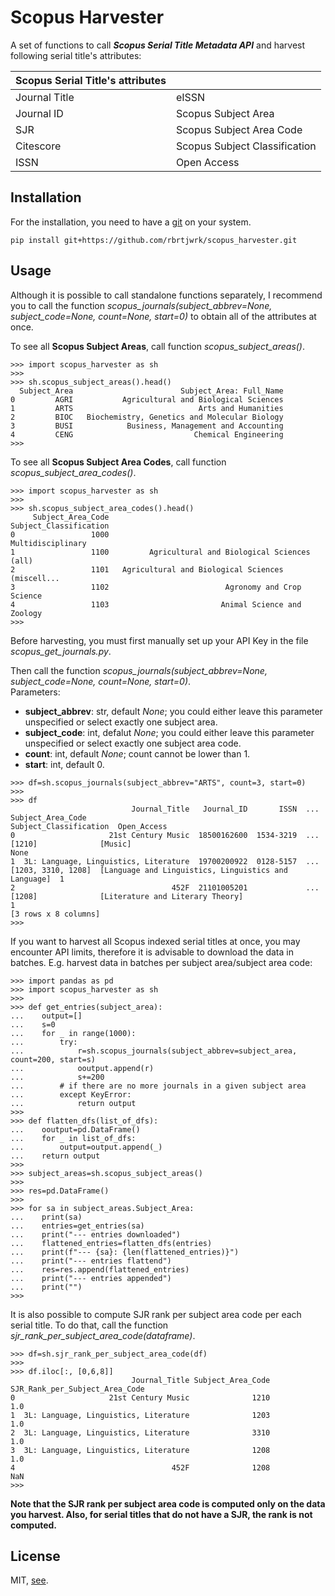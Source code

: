 # Scopus Harvester

A set of functions to call **_Scopus Serial Title Metadata API_** and harvest following serial title's attributes:

| Scopus Serial Title's attributes |                                 |
| -------------------------------- |-------------------------------- |
| Journal Title                    | eISSN                           |
| Journal ID                       | Scopus Subject Area             |
| SJR                              | Scopus Subject Area Code        |
| Citescore                        | Scopus Subject Classification   |
| ISSN                             | Open Access                     |


## Installation

For the installation, you need to have a [git](https://github.com/git-guides/install-git) on your system.
```
pip install git+https://github.com/rbrtjwrk/scopus_harvester.git
```


## Usage

Although it is possible to call standalone functions separately, I recommend you to call the function _scopus_journals(subject_abbrev=None, subject_code=None, count=None, start=0)_ to obtain all of the attributes at once.

To see all **Scopus Subject Areas**, call function _scopus_subject_areas()_.


```
>>> import scopus_harvester as sh
>>> 
>>> sh.scopus_subject_areas().head()
  Subject_Area                        Subject_Area: Full_Name
0         AGRI           Agricultural and Biological Sciences
1         ARTS                            Arts and Humanities
2         BIOC   Biochemistry, Genetics and Molecular Biology
3         BUSI            Business, Management and Accounting
4         CENG                           Chemical Engineering
>>>
```


To see all **Scopus Subject Area Codes**, call function _scopus_subject_area_codes()_.


```
>>> import scopus_harvester as sh
>>>
>>> sh.scopus_subject_area_codes().head()
     Subject_Area_Code                             Subject_Classification
0                 1000                                  Multidisciplinary
1                 1100         Agricultural and Biological Sciences (all)
2                 1101   Agricultural and Biological Sciences (miscell...
3                 1102                          Agronomy and Crop Science
4                 1103                         Animal Science and Zoology
>>>
```


Before harvesting, you must first manually set up your API Key in the file _scopus_get_journals.py_.

Then call the function _scopus_journals(subject_abbrev=None, subject_code=None, count=None, start=0)_.<br/>
Parameters:<br/>
- **subject_abbrev**: str, default _None_; you could either leave this parameter unspecified or select exactly one subject area.<br/>
- **subject_code**: int, defalut _None_; you could either leave this parameter unspecified or select exactly one subject area code.<br/>
- **count**: int, default _None_; count cannot be lower than 1.<br/>
- **start**: int, default 0.


```
>>> df=sh.scopus_journals(subject_abbrev="ARTS", count=3, start=0)
>>>
>>> df
                           Journal_Title   Journal_ID       ISSN  ...  Subject_Area_Code                                 Subject_Classification  Open_Access
0                     21st Century Music  18500162600  1534-3219  ...  [1210]              [Music]                                               None
1  3L: Language, Linguistics, Literature  19700200922  0128-5157  ...  [1203, 3310, 1208]  [Language and Linguistics, Linguistics and Language]  1
2                                   452F  21101005201             ...  [1208]              [Literature and Literary Theory]                      1
[3 rows x 8 columns]
>>>
```


If you want to harvest all Scopus indexed serial titles at once, you may encounter API limits, therefore it is advisable to download the data in batches. E.g. harvest data in batches per subject area/subject area code:

```
>>> import pandas as pd
>>> import scopus_harvester as sh
>>>
>>> def get_entries(subject_area):
...    output=[]
...    s=0
...    for _ in range(1000):
...        try:
...            r=sh.scopus_journals(subject_abbrev=subject_area, count=200, start=s)
...            ooutput.append(r)
...            s+=200
...        # if there are no more journals in a given subject area
...        except KeyError: 
...            return output
>>>
>>> def flatten_dfs(list_of_dfs):
...    ooutput=pd.DataFrame()
...    for _ in list_of_dfs:
...        output=output.append(_)
...    return output
>>>
>>> subject_areas=sh.scopus_subject_areas()
>>>
>>> res=pd.DataFrame()
>>>
>>> for sa in subject_areas.Subject_Area:
...    print(sa)
...    entries=get_entries(sa)
...    print("--- entries downloaded")
...    flattened_entries=flatten_dfs(entries)
...    print(f"--- {sa}: {len(flattened_entries)}")
...    print("--- entries flattend")
...    res=res.append(flattened_entries)
...    print("--- entries appended")
...    print("")
>>>
```


It is also possible to compute SJR rank per subject area code per each serial title. To do that, call the function _sjr_rank_per_subject_area_code(dataframe)_.


```
>>> df=sh.sjr_rank_per_subject_area_code(df)
>>>
>>> df.iloc[:, [0,6,8]]
                           Journal_Title Subject_Area_Code  SJR_Rank_per_Subject_Area_Code
0                     21st Century Music              1210                             1.0
1  3L: Language, Linguistics, Literature              1203                             1.0
2  3L: Language, Linguistics, Literature              3310                             1.0
3  3L: Language, Linguistics, Literature              1208                             1.0
4                                   452F              1208                             NaN
>>>
```


**Note that the SJR rank per subject area code is computed only on the data you harvest. Also, for serial titles that do not have a SJR, the rank is not computed.**


## License

MIT, [see](LICENSE).
